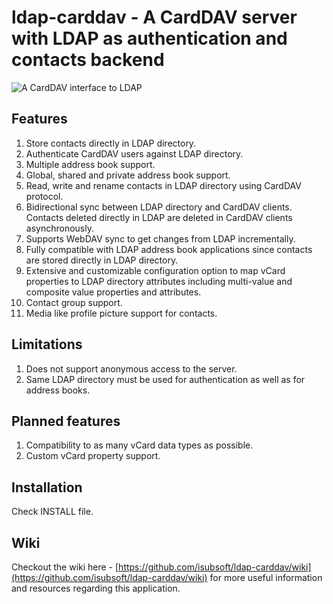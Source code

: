 # ldap-carddav - A CardDAV server with LDAP as authentication and contacts backend
![A CardDAV interface to LDAP](https://github.com/user-attachments/assets/e7d0f02a-bfd1-489f-b8a8-e0aef168c035)

## Features
1. Store contacts directly in LDAP directory.
2. Authenticate CardDAV users against LDAP directory.
3. Multiple address book support.
4. Global, shared and private address book support.
5. Read, write and rename contacts in LDAP directory using CardDAV protocol.
6. Bidirectional sync between LDAP directory and CardDAV clients. Contacts deleted directly in LDAP are deleted in CardDAV clients asynchronously.
7. Supports WebDAV sync to get changes from LDAP incrementally.
8. Fully compatible with LDAP address book applications since contacts are stored directly in LDAP directory.
9. Extensive and customizable configuration option to map vCard properties to LDAP directory attributes including multi-value and composite value properties and attributes.
10. Contact group support.
11. Media like profile picture support for contacts.

## Limitations
1. Does not support anonymous access to the server.
2. Same LDAP directory must be used for authentication as well as for address books.

## Planned features
1. Compatibility to as many vCard data types as possible.
2. Custom vCard property support.

## Installation
Check INSTALL file.

## Wiki
Checkout the wiki here - [https://github.com/isubsoft/ldap-carddav/wiki](https://github.com/isubsoft/ldap-carddav/wiki) for more useful information and resources regarding this application.

